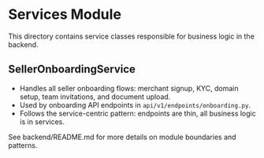 # Services Module

This directory contains service classes responsible for business logic in the backend.

## SellerOnboardingService

- Handles all seller onboarding flows: merchant signup, KYC, domain setup, team invitations, and document upload.
- Used by onboarding API endpoints in `api/v1/endpoints/onboarding.py`.
- Follows the service-centric pattern: endpoints are thin, all business logic is in services.

See backend/README.md for more details on module boundaries and patterns.
